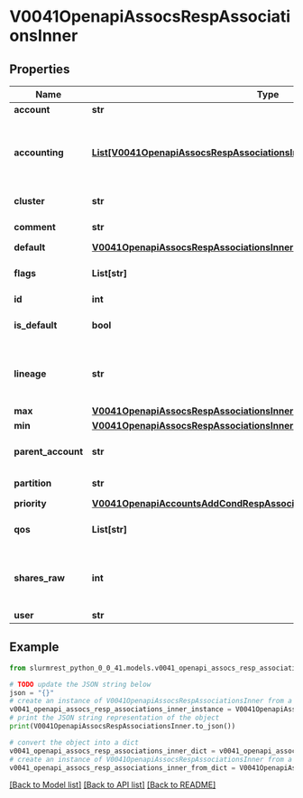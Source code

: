 # V0041OpenapiAssocsRespAssociationsInner


## Properties

Name | Type | Description | Notes
------------ | ------------- | ------------- | -------------
**account** | **str** | Account | [optional] 
**accounting** | [**List[V0041OpenapiAssocsRespAssociationsInnerAccountingInner]**](V0041OpenapiAssocsRespAssociationsInnerAccountingInner.md) | Accounting records containing related resource usage | [optional] 
**cluster** | **str** | Cluster name | [optional] 
**comment** | **str** | Arbitrary comment | [optional] 
**default** | [**V0041OpenapiAssocsRespAssociationsInnerDefault**](V0041OpenapiAssocsRespAssociationsInnerDefault.md) |  | [optional] 
**flags** | **List[str]** | Flags on the association | [optional] 
**id** | **int** | Unique ID | [optional] 
**is_default** | **bool** | Is default association for user | [optional] 
**lineage** | **str** | Complete path up the hierarchy to the root association | [optional] 
**max** | [**V0041OpenapiAssocsRespAssociationsInnerMax**](V0041OpenapiAssocsRespAssociationsInnerMax.md) |  | [optional] 
**min** | [**V0041OpenapiAssocsRespAssociationsInnerMin**](V0041OpenapiAssocsRespAssociationsInnerMin.md) |  | [optional] 
**parent_account** | **str** | Name of parent account | [optional] 
**partition** | **str** | Partition name | [optional] 
**priority** | [**V0041OpenapiAccountsAddCondRespAssociationConditionAssociationPriority**](V0041OpenapiAccountsAddCondRespAssociationConditionAssociationPriority.md) |  | [optional] 
**qos** | **List[str]** | List of available QOS names | [optional] 
**shares_raw** | **int** | Allocated shares used for fairshare calculation | [optional] 
**user** | **str** | User name | 

## Example

```python
from slurmrest_python_0_0_41.models.v0041_openapi_assocs_resp_associations_inner import V0041OpenapiAssocsRespAssociationsInner

# TODO update the JSON string below
json = "{}"
# create an instance of V0041OpenapiAssocsRespAssociationsInner from a JSON string
v0041_openapi_assocs_resp_associations_inner_instance = V0041OpenapiAssocsRespAssociationsInner.from_json(json)
# print the JSON string representation of the object
print(V0041OpenapiAssocsRespAssociationsInner.to_json())

# convert the object into a dict
v0041_openapi_assocs_resp_associations_inner_dict = v0041_openapi_assocs_resp_associations_inner_instance.to_dict()
# create an instance of V0041OpenapiAssocsRespAssociationsInner from a dict
v0041_openapi_assocs_resp_associations_inner_from_dict = V0041OpenapiAssocsRespAssociationsInner.from_dict(v0041_openapi_assocs_resp_associations_inner_dict)
```
[[Back to Model list]](../README.md#documentation-for-models) [[Back to API list]](../README.md#documentation-for-api-endpoints) [[Back to README]](../README.md)


